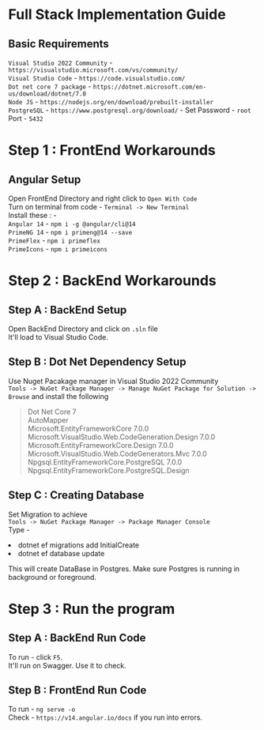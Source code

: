 # Full Stack Implementation Guide

## Basic Requirements
`Visual Studio 2022 Community` - `https://visualstudio.microsoft.com/vs/community/`<br>
`Visual Studio Code` - `https://code.visualstudio.com/`<br>
`Dot net core 7 package` - `https://dotnet.microsoft.com/en-us/download/dotnet/7.0`<br>
`Node JS` - `https://nodejs.org/en/download/prebuilt-installer`<br>
`PostgreSQL` - `https://www.postgresql.org/download/` - Set Password - `root` Port - `5432`<br>

# Step 1 : FrontEnd Workarounds

## Angular Setup
Open FrontEnd Directory and right click to `Open With Code`<br>
Turn on terminal from code - `Terminal -> New Terminal`<br>
Install these : - <br>
`Angular 14` - `npm i -g @angular/cli@14`<br>
`PrimeNG 14` - `npm i primeng@14 --save`<br>
`PrimeFlex` - `npm i primeflex`<br>
`PrimeIcons` - `npm i primeicons`<br>

# Step 2 : BackEnd Workarounds

## Step A : BackEnd Setup

Open BackEnd Directory and click on `.sln` file<br>
It'll load to Visual Studio Code.<br>

## Step B : Dot Net Dependency Setup

Use Nuget Pacakage manager in Visual Studio 2022 Community<br>
`Tools -> NuGet Package Manager -> Manage NuGet Package for Solution -> Browse` and install the following<br>
> Dot Net Core 7<br>
> AutoMapper<br>
> Microsoft.EntityFrameworkCore 7.0.0<br>
> Microsoft.VisualStudio.Web.CodeGeneration.Design 7.0.0<br>
> Microsoft.EntityFrameworkCore.Design 7.0.0<br>
> Microsoft.VisualStudio.Web.CodeGenerators.Mvc 7.0.0<br>
> Npgsql.EntityFrameworkCore.PostgreSQL 7.0.0<br>
> Npgsql.EntityFrameworkCore.PostgreSQL.Design<br>

## Step C : Creating Database
Set Migration to achieve<br>
`Tools -> NuGet Package Manager -> Package Manager Console`<br>
Type - <br>
<li>dotnet ef migrations add InitialCreate</li>
<li>dotnet ef database update</li>

This will create DataBase in Postgres. Make sure Postgres is running in background or foreground.<br>

# Step 3 : Run the program

## Step A : BackEnd Run Code
To run - click `F5`.<br>
It'll run on Swagger. Use it to check.<br>

## Step B : FrontEnd Run Code
To run - `ng serve -o`<br>
Check - `https://v14.angular.io/docs` if you run into errors.<br>

